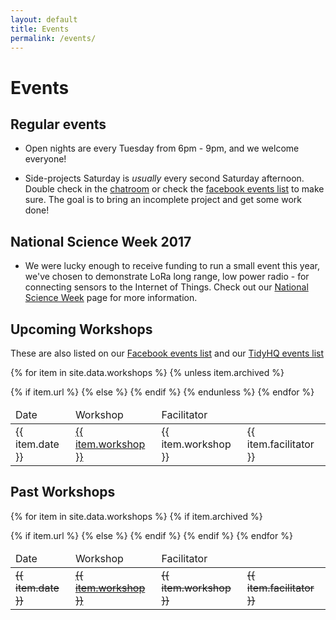 ```yaml
---
layout: default
title: Events
permalink: /events/
---
```


# Events


## Regular events

* Open nights are every Tuesday from 6pm - 9pm, and we welcome everyone!

* Side-projects Saturday is _usually_ every second Saturday afternoon. Double check in the [chatroom](https://riot.im/app/#/room/#hobartmakers:matrix.org) or check the [facebook events list](https://www.facebook.com/groups/hobartmakers/events/) to make sure. The goal is to bring an incomplete project and get some work done!

## National Science Week 2017

* We were lucky enough to receive funding to run a small event this year, we've chosen to demonstrate LoRa long range, low power radio - for connecting sensors to the Internet of Things. Check out our [National Science Week](/scienceweek/) page for more information.

## Upcoming Workshops

These are also listed on our [Facebook events list](https://www.facebook.com/groups/hobartmakers/events/) and our [TidyHQ events list](https://hobartmakers.tidyhq.com/public/schedule/events)

<table class="table">
 <thead>
   <tr>
   <td>Date</td>
   <td>Workshop</td>
   <td>Facilitator</td>
   </tr>
  </thead>
  <tbody>

{% for item in site.data.workshops %}
  {% unless item.archived %}
   <tr>
   <td>{{ item.date }}</td>
  {% if item.url %}
   <td><a href="{{ item.url }}" target="_blank">{{ item.workshop }}</a></td>
  {% else %}
   <td>{{ item.workshop }}</td>
  {% endif %}
   <td>{{ item.facilitator }}</td>
   </tr>
  {% endunless %}
{% endfor %}

  </tbody>
</table>


## Past Workshops

<table class="table">
 <thead>
   <tr>
   <td>Date</td>
   <td>Workshop</td>
   <td>Facilitator</td>
   </tr>
  </thead>
  <tbody>

{% for item in site.data.workshops %}
  {% if item.archived %}
   <tr style='text-decoration:line-through'>
   <td>{{ item.date }}</td>
  {% if item.url %}
   <td><a href="{{ item.url }}" target="_blank">{{ item.workshop }}</a></td>
  {% else %}
   <td>{{ item.workshop }}</td>
  {% endif %}
   <td>{{ item.facilitator }}</td>
   </tr>
  {% endif %}
{% endfor %}

  </tbody>
</table>

